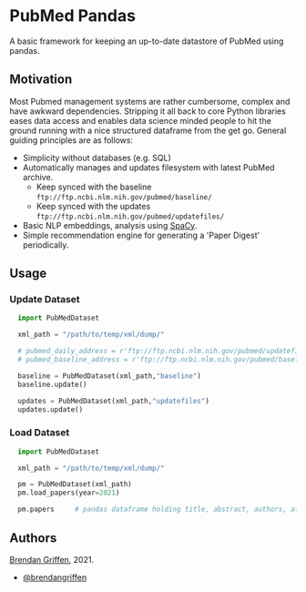 
# PubMed Pandas

A basic framework for keeping an up-to-date datastore of PubMed using pandas.

## Motivation

Most Pubmed management systems are rather cumbersome, complex and have awkward dependencies. Stripping it all back to core Python libraries eases data access and enables data science minded people to hit the ground running with a nice structured dataframe from the get go. General guiding principles are as follows:

- Simplicity without databases (e.g. SQL)
- Automatically manages and updates filesystem with latest PubMed archive.
  - Keep synced with the baseline `ftp://ftp.ncbi.nlm.nih.gov/pubmed/baseline/`
  - Keep synced with the updates `ftp://ftp.ncbi.nlm.nih.gov/pubmed/updatefiles/`
- Basic NLP embeddings, analysis using [SpaCy](https://spacy.io/).
- Simple recommendation engine for generating a 'Paper Digest' periodically.

## Usage

### Update Dataset

```python
  import PubMedDataset

  xml_path = "/path/to/temp/xml/dump/"

  # pubmed_daily_address = r'ftp://ftp.ncbi.nlm.nih.gov/pubmed/updatefiles/'
  # pubmed_baseline_address = r'ftp://ftp.ncbi.nlm.nih.gov/pubmed/baseline/'

  baseline = PubMedDataset(xml_path,"baseline")
  baseline.update()

  updates = PubMedDataset(xml_path,"updatefiles")
  updates.update()
```

### Load Dataset

```python
  import PubMedDataset

  xml_path = "/path/to/temp/xml/dump/"

  pm = PubMedDataset(xml_path)
  pm.load_papers(year=2021)

  pm.papers     # pandas dataframe holding title, abstract, authors, affiliations etc.
```

## Authors

[Brendan Griffen](https://www.brendangriffen.com/), 2021.
-  [@brendangriffen](https://www.twitter.com/bgriffen)
